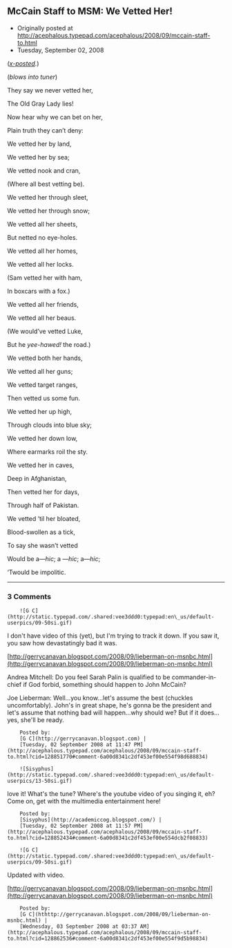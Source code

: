 ## McCain Staff to MSM: We Vetted Her!

 * Originally posted at http://acephalous.typepad.com/acephalous/2008/09/mccain-staff-to.html
 * Tuesday, September 02, 2008



			

			

([_x-posted_](http://edgeofthewest.wordpress.com/2008/09/02/mccain-staff-to-msm-we-vetted-her/).)

(_blows into tuner_)

They say we never vetted her,  

The Old Gray Lady lies!  

Now hear why we can bet on her,  

Plain truth they can’t deny:

We vetted her by land,  

We vetted her by sea;  

We vetted nook and cran,  

(Where all best vetting be).

We vetted her through sleet,  

We vetted her through snow;  

We vetted all her sheets,  

But netted no eye-holes.

We vetted all her homes,  

We vetted all her locks.  

(Sam vetted her with ham,  

In boxcars with a fox.)

We vetted all her friends,  

We vetted all her beaus.  

(We would’ve vetted Luke,  

But he _yee-hawed!_ the road.)

We vetted both her hands,  

We vetted all her guns;  

We vetted target ranges,  

Then vetted us some fun.

We vetted her up high,  

Through clouds into blue sky;  

We vetted her down low,  

Where earmarks roil the sty.

We vetted her in caves,  

Deep in Afghanistan,  

Then vetted her for days,  

Through half of Pakistan.

We vetted ’til her bloated,  

Blood-swollen as a tick,  

To say she wasn’t vetted  

Would be a—_hic_; a —_hic_; a—_hic_;

‘Twould be impolitic.

		

		

* * *

### 3 Comments 

		

                
[]()

	

		![G C](http://static.typepad.com/.shared:vee3ddd0:typepad:en\_us/default-userpics/09-50si.gif)
	

	

		

I don't have video of this (yet), but I'm trying to track it down. If you saw it, you saw how devastatingly bad it was.

[http://gerrycanavan.blogspot.com/2008/09/lieberman-on-msnbc.html](http://gerrycanavan.blogspot.com/2008/09/lieberman-on-msnbc.html)

Andrea Mitchell: Do you feel Sarah Palin is qualified to be commander-in-chief if God forbid, something should happen to John McCain?

Joe Lieberman: Well…you know…let's assume the best (chuckles uncomfortably). John's in great shape, he's gonna be the president and let's assume that nothing bad will happen…why should we? But if it does…yes, she'll be ready.

	

		Posted by:
		[G C](http://gerrycanavan.blogspot.com) |
		[Tuesday, 02 September 2008 at 11:47 PM](http://acephalous.typepad.com/acephalous/2008/09/mccain-staff-to.html?cid=128851770#comment-6a00d8341c2df453ef00e554f98d688834)

[]()

	

		![Sisyphus](http://static.typepad.com/.shared:vee3ddd0:typepad:en\_us/default-userpics/13-50si.gif)
	

	

		

love it! What's the tune? Where's the youtube video of you singing it, eh? Come on, get with the multimedia entertainment here! 

	

		Posted by:
		[Sisyphus](http://academiccog.blogspot.com/) |
		[Tuesday, 02 September 2008 at 11:57 PM](http://acephalous.typepad.com/acephalous/2008/09/mccain-staff-to.html?cid=128852434#comment-6a00d8341c2df453ef00e554dcb2f08833)

[]()

	

		![G C](http://static.typepad.com/.shared:vee3ddd0:typepad:en\_us/default-userpics/09-50si.gif)
	

	

		

Updated with video.

[http://gerrycanavan.blogspot.com/2008/09/lieberman-on-msnbc.html](http://gerrycanavan.blogspot.com/2008/09/lieberman-on-msnbc.html)

	

		Posted by:
		[G C](hthttp://gerrycanavan.blogspot.com/2008/09/lieberman-on-msnbc.html) |
		[Wednesday, 03 September 2008 at 03:37 AM](http://acephalous.typepad.com/acephalous/2008/09/mccain-staff-to.html?cid=128862536#comment-6a00d8341c2df453ef00e554f9d5b98834)

		

        